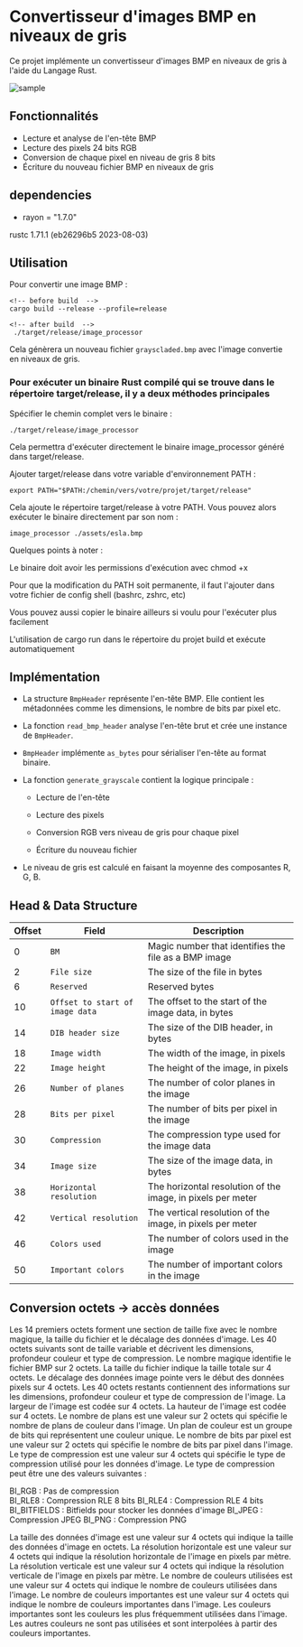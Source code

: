 # Convertisseur d'images BMP en niveaux de gris

Ce projet implémente un convertisseur d'images BMP en niveaux de gris à l'aide du Langage Rust.

![sample](https://github.com/maxlestage/image_processor/blob/main/assets/title.png)

## Fonctionnalités

- Lecture et analyse de l'en-tête BMP
- Lecture des pixels 24 bits RGB
- Conversion de chaque pixel en niveau de gris 8 bits
- Écriture du nouveau fichier BMP en niveaux de gris

## dependencies 
 - rayon = "1.7.0"

rustc 1.71.1 (eb26296b5 2023-08-03)

## Utilisation

Pour convertir une image BMP :

```
<!-- before build  -->
cargo build --release --profile=release
```

```
<!-- after build  -->
 ./target/release/image_processor 
```

Cela génèrera un nouveau fichier `grayscladed.bmp` avec l'image convertie en niveaux de gris.

### Pour exécuter un binaire Rust compilé qui se trouve dans le répertoire target/release, il y a deux méthodes principales

  Spécifier le chemin complet vers le binaire :

```
./target/release/image_processor
```

Cela permettra d'exécuter directement le binaire image_processor généré dans target/release.

Ajouter target/release dans votre variable d'environnement PATH :

```
export PATH="$PATH:/chemin/vers/votre/projet/target/release"
```

Cela ajoute le répertoire target/release à votre PATH. Vous pouvez alors exécuter le binaire directement par son nom :

```
image_processor ./assets/esla.bmp
```

Quelques points à noter :

Le binaire doit avoir les permissions d'exécution avec chmod +x

Pour que la modification du PATH soit permanente, il faut l'ajouter dans votre fichier de config shell (bashrc, zshrc, etc)

Vous pouvez aussi copier le binaire ailleurs si voulu pour l'exécuter plus facilement

L'utilisation de cargo run dans le répertoire du projet build et exécute automatiquement

## Implémentation

- La structure `BmpHeader` représente l'en-tête BMP. Elle contient les métadonnées comme les dimensions, le nombre de bits par pixel etc.

- La fonction `read_bmp_header` analyse l'en-tête brut et crée une instance de `BmpHeader`.

- `BmpHeader` implémente `as_bytes` pour sérialiser l'en-tête au format binaire.

- La fonction `generate_grayscale` contient la logique principale :

  - Lecture de l'en-tête

  - Lecture des pixels

  - Conversion RGB vers niveau de gris pour chaque pixel
  
  - Écriture du nouveau fichier

- Le niveau de gris est calculé en faisant la moyenne des composantes R, G, B.

## Head & Data Structure

| Offset | Field                           | Description                                                 |
| ------ | ------------------------------- | ----------------------------------------------------------- |
| 0      | `BM`                            | Magic number that identifies the file as a BMP image        |
| 2      | `File size`                     | The size of the file in bytes                               |
| 6      | `Reserved`                      | Reserved bytes                                              |
| 10     | `Offset to start of image data` | The offset to the start of the image data, in bytes         |
| 14     | `DIB header size`               | The size of the DIB header, in bytes                        |
| 18     | `Image width`                   | The width of the image, in pixels                           |
| 22     | `Image height`                  | The height of the image, in pixels                          |
| 26     | `Number of planes`              | The number of color planes in the image                     |
| 28     | `Bits per pixel`                | The number of bits per pixel in the image                   |
| 30     | `Compression`                   | The compression type used for the image data                |
| 34     | `Image size`                    | The size of the image data, in bytes                        |
| 38     | `Horizontal resolution`         | The horizontal resolution of the image, in pixels per meter |
| 42     | `Vertical resolution`           | The vertical resolution of the image, in pixels per meter   |
| 46     | `Colors used`                   | The number of colors used in the image                      |
| 50     | `Important colors`              | The number of important colors in the image                 |

## Conversion octets -> accès données

Les 14 premiers octets forment une section de taille fixe avec le nombre magique, la taille du fichier et le décalage des données d'image.
Les 40 octets suivants sont de taille variable et décrivent les dimensions, profondeur couleur et type de compression.
Le nombre magique identifie le fichier BMP sur 2 octets. La taille du fichier indique la taille totale sur 4 octets. Le décalage des données image pointe vers le début des données pixels sur 4 octets.
Les 40 octets restants contiennent des informations sur les dimensions, profondeur couleur et type de compression de l'image.
La largeur de l'image est codée sur 4 octets. La hauteur de l'image est codée sur 4 octets.
Le nombre de plans est une valeur sur 2 octets qui spécifie le nombre de plans de couleur dans l'image. Un plan de couleur est un groupe de bits qui représentent une couleur unique.
Le nombre de bits par pixel est une valeur sur 2 octets qui spécifie le nombre de bits par pixel dans l'image.
Le type de compression est une valeur sur 4 octets qui spécifie le type de compression utilisé pour les données d'image. Le type de compression peut être une des valeurs suivantes :

BI_RGB : Pas de compression  
BI_RLE8 : Compression RLE 8 bits
BI_RLE4 : Compression RLE 4 bits
BI_BITFIELDS : Bitfields pour stocker les données d'image
BI_JPEG : Compression JPEG
BI_PNG : Compression PNG

La taille des données d'image est une valeur sur 4 octets qui indique la taille des données d'image en octets.
La résolution horizontale est une valeur sur 4 octets qui indique la résolution horizontale de l'image en pixels par mètre.
La résolution verticale est une valeur sur 4 octets qui indique la résolution verticale de l'image en pixels par mètre.
Le nombre de couleurs utilisées est une valeur sur 4 octets qui indique le nombre de couleurs utilisées dans l'image.
Le nombre de couleurs importantes est une valeur sur 4 octets qui indique le nombre de couleurs importantes dans l'image.
Les couleurs importantes sont les couleurs les plus fréquemment utilisées dans l'image. Les autres couleurs ne sont pas utilisées et sont interpolées à partir des couleurs importantes.
